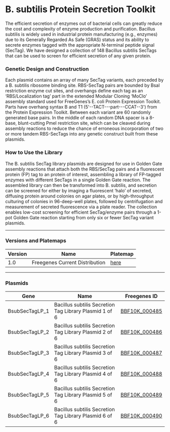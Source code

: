 # B. subtilis Protein Secretion Toolkit

The efficient secretion of enzymes out of bacterial cells can greatly reduce the cost and complexity of enzyme production and purification.
Bacillus subtilis is widely used in industrial protein manufacturing (e.g., enzymes) due to its Generally Regarded As Safe (GRAS) status and its ability
to secrete enzymes tagged with the appropriate N-terminal peptide signal (SecTag).  We have designed a collection of 148 Bacillus subtilis SecTags that
can be used to screen for efficient secretion of any given protein.

### Genetic Design and Construction

Each plasmid contains an array of many SecTag variants, each preceded by a B. subtilis ribosome binding site.
RBS-SecTag pairs are bounded by BsaI restriction enzyme cut sites, and overhangs define each tag as an ‘RBS/Localization tag’
part in the extended Modular Cloning ‘MoClo’ assembly standard used for FreeGenes’s E. coli Protein Expression Toolkit.
Parts have overhang syntax B and T1 (5'--TACT---part---CCAT--3') from the Protein Expression Toolkit. Between each variant are 60 randomly generated base pairs.
In the middle of each random DNA spacer is a 8-base, blunt-cutting PmeI restriction site, which can be cleaved during assembly reactions to reduce the
chance of erroneous incorporation of two or more tandem RBS-SecTags into any genetic construct built from these plasmids.

### How to Use the Library

The B. subtilis SecTag library plasmids are designed for use in Golden Gate assembly reactions that attach both the RBS/SecTag pairs and a
fluorescent protein (FP) tag to an protein of interest, assembling a library of FP-tagged enzymes with different SecTags in a single Golden Gate reaction.
The assembled library can then be transformed into B. subtilis, and secretion can be screened for either by imaging a fluorescent ‘halo’ of secreted,
diffusing protein around colonies on agar plates, or by high-throughput culturing of colonies in 96-deep-well plates, followed by centrifugation and measurement
of secreted fluorescence via a plate reader.  The collection enables low-cost screening for efficient SecTag/enzyme pairs through a 1-pot Golden Gate reaction
starting from only six or fewer SecTag variant plasmids.

---

### Versions and Platemaps

|Version|Name|Platemap|
|---|---|---|
|1.0|Freegenes Current Distribution|[here](https://github.com/Reclone-org/Open-DNA-Collections/tree/main/Bacillus%20subtilis%20Protein%20Secretion%20Toolkit/Platemaps/BPST-v1_0.csv)|

---

### Plasmids

|Gene|Name|Freegenes ID|
|---|---|---|
| BsubSecTagLP_1 | Bacillus subtilis Secretion Tag Library Plasmid 1 of 6 | [BBF10K_000485](https://github.com/Reclone-org/Open-DNA-Collections/blob/main/Bacillus%20subtilis%20Protein%20Secretion%20Toolkit/Plasmids_Genbank/BBF10K_000485) |
| BsubSecTagLP_2 | Bacillus subtilis Secretion Tag Library Plasmid 2 of 6 | [BBF10K_000486](https://github.com/Reclone-org/Open-DNA-Collections/blob/main/Bacillus%20subtilis%20Protein%20Secretion%20Toolkit/Plasmids_Genbank/BBF10K_000486) |
| BsubSecTagLP_3 | Bacillus subtilis Secretion Tag Library Plasmid 3 of 6 | [BBF10K_000487](https://github.com/Reclone-org/Open-DNA-Collections/blob/main/Bacillus%20subtilis%20Protein%20Secretion%20Toolkit/Plasmids_Genbank/BBF10K_000487) |
| BsubSecTagLP_4 | Bacillus subtilis Secretion Tag Library Plasmid 4 of 6 | [BBF10K_000488](https://github.com/Reclone-org/Open-DNA-Collections/blob/main/Bacillus%20subtilis%20Protein%20Secretion%20Toolkit/Plasmids_Genbank/BBF10K_000488) |
| BsubSecTagLP_5 | Bacillus subtilis Secretion Tag Library Plasmid 5 of 6 | [BBF10K_000489](https://github.com/Reclone-org/Open-DNA-Collections/blob/main/Bacillus%20subtilis%20Protein%20Secretion%20Toolkit/Plasmids_Genbank/BBF10K_000489) |
| BsubSecTagLP_6 | Bacillus subtilis Secretion Tag Library Plasmid 6 of 6 | [BBF10K_000490](https://github.com/Reclone-org/Open-DNA-Collections/blob/main/Bacillus%20subtilis%20Protein%20Secretion%20Toolkit/Plasmids_Genbank/BBF10K_000490) |
